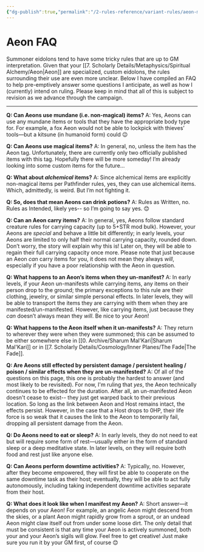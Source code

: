```yaml
---
{"dg-publish":true,"permalink":"/2-rules-reference/variant-rules/aeon-mechanics/aeon-faq/","noteIcon":""}
---
```


# Aeon FAQ

Summoner eidolons tend to have some tricky rules that are up to GM interpretation. Given that your [[7. Scholarly Details/Metaphysics/Spiritual Alchemy/Aeon\|Aeon]] are specialized, custom eidolons, the rules surrounding their use are even more unclear. Below I have compiled an FAQ to help pre-emptively answer some questions I anticipate, as well as how I (currently) intend on ruling. Please keep in mind that all of this is subject to revision as we advance through the campaign.  

---

**Q: Can Aeons use mundane (i.e. non-magical) items?**
A: Yes, Aeons can use any mundane items or tools that they have the appropriate body type for. For example, a fox Aeon would not be able to lockpick with thieves’ tools—but a kitsune (in humanoid form) could 😉

**Q: Can Aeons use magical items?**
A: In general, no, unless the item has the Aeon tag. Unfortunately, there are currently only two officially published items with this tag. Hopefully there will be more someday! I’m already looking into some custom items for the future…

**Q: What about _alchemical_ items?**
A: Since alchemical items are explicitly non-magical items per Pathfinder rules, yes, they can use alchemical items. Which, admittedly, is weird. But I’m not fighting it.

**Q: So, does that mean Aeons can drink potions?**
A: Rules as Written, no. Rules as Intended, likely yes-- so I’m going to say yes. 😊

**Q: Can an Aeon carry items?**
A: In general, yes, Aeons follow standard creature rules for carrying capacity (up to 5+STR mod bulk). However, your Aeons are _special_ and behave a little bit differently; in early levels, your Aeons are limited to only half their normal carrying capacity, rounded down. Don’t worry, the story will explain why this is! Later on, they will be able to regain their full carrying capacity once more. Please note that just because an Aeon _can_ carry items for you, it does not mean they always _will_, especially if you have a poor relationship with the Aeon in question.

**Q: What happens to an Aeon’s items when they un-manifest?**
A: In early levels, if your Aeon un-manifests while carrying items, any items on their person drop to the ground; the primary exceptions to this rule are their clothing, jewelry, or similar simple personal effects. In later levels, they will be able to transport the items they are carrying with them when they are manifested/un-manifested. However, like carrying items, just because they _can_ doesn’t always mean they _will_. Be nice to your Aeon!

**Q: What happens to the Aeon itself when it un-manifests?**
A: They return to wherever they were when they were summoned; this can be assumed to be either somewhere else in [[0. Archive/Sharum Mal'Kari\|Sharum Mal'Kari]] or in [[7. Scholarly Details/Cosmology/Inner Planes/The Fade\|The Fade]]. 

**Q: Are Aeons still effected by persistent damage / persistent healing / poison / similar effects when they are un-manifested?**
A: Of all of the questions on this page, this one is probably the hardest to answer (and most likely to be revisited). For now, I'm ruling that *yes*, the Aeon technically continues to be effected for the duration. After all, an un-manifested Aeon doesn't cease to exist-- they just get warped back to their previous location. So long as the link between Aeon and Host remains intact, the effects persist. However, in the case that a Host drops to 0HP, their life force is so weak that it causes the link to the Aeon to temporarily fail, dropping all persistent damage from the Aeon.

**Q: Do Aeons need to eat or sleep?**
A: In early levels, they do not need to eat but will require some form of rest—usually either in the form of standard sleep or a deep meditative state. In later levels, on they will require both food and rest just like anyone else.

**Q: Can Aeons perform downtime activities?**
A: Typically, no. However, after they become empowered, they will first be able to cooperate on the same downtime task as their host; eventually, they will be able to act fully autonomously, including taking independent downtime activities separate from their host.  

**Q: What does it look like when I manifest my Aeon?**
A: Short answer—it depends on your Aeon! For example, an angelic Aeon might descend from the skies, or a plant Aeon might rapidly grow from a sprout, or an undead Aeon might claw itself out from under some loose dirt. The only detail that must be consistent is that any time your Aeon is actively summoned, both your and your Aeon’s sigils will glow. Feel free to get creative! Just make sure you run it by your GM first, of course 😊
